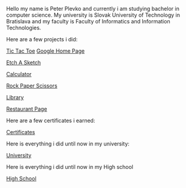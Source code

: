 Hello my name is Peter Plevko and currently i am studying bachelor in computer science. My university is Slovak University of Technology in Bratislava and my faculty is Faculty of Informatics and Information Technologies. 

Here are a few projects i did: 

[Tic Tac Toe](https://peterplevko.github.io/Tic-Tac-Toe/) [Google Home Page](https://peterplevko.github.io/Google-Home-Page/)

[Etch A Sketch](https://peterplevko.github.io/Etch-a-Sketch/)

[Calculator](https://peterplevko.github.io/Calculator/)

[Rock Paper Scissors](https://peterplevko.github.io/Rock-Paper-Scissors/)

[Library](https://peterplevko.github.io/Library/)

[Restaurant Page](https://peterplevko.github.io/Restaurant-Page/)

Here are a few certificates i earned: 

[Certificates](https://github.com/PeterPlevko/Certificates)

Here is everything i did until now in my university: 

[University](https://github.com/PeterPlevko/STU-FIIT)

Here is everything i did until now in my High school

[High School](https://github.com/PeterPlevko/Gymnazium-JMH-Cadca)
